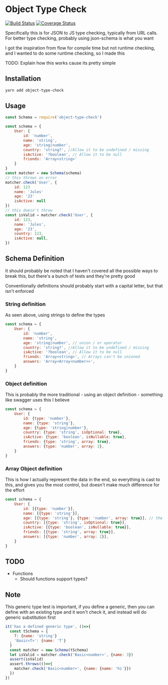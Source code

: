 Object Type Check
=================

[![Build Status](https://travis-ci.org/ayroblu/object-type-check.svg?branch=master)](https://travis-ci.org/ayroblu/object-type-check)
[![Coverage Status](https://coveralls.io/repos/github/ayroblu/object-type-check/badge.svg?branch=master)](https://coveralls.io/github/ayroblu/object-type-check?branch=master)

Specifically this is for JSON to JS type checking, typically from URL calls.
For better type checking, probably using json-schema is what you want

I got the inspiration from flow for compile time but not runtime checking, and I wanted to do some runtime checking, so I made this

TODO: Explain how this works cause its pretty simple

Installation
-------------
```bash
yarn add object-type-check
```

Usage
-----
```javascript
const Schema = require('object-type-check')

const schema = {
    User: {
        id: 'number',
        name: 'string',
        age: 'string|number',
        country: 'string?', //Allow it to be undefined / missing
        isActive: '?boolean', // Allow it to be null
        friends: 'Array<string>'
    }
}
const matcher = new Schema(schema)
// this throws on error
matcher.check('User', {
    id: 123
    name: 'Jules'
    age: '23'
    isActive: null
})
// this doesn't throw
const isValid = matcher.check('User', {
    id: 123,
    name: 'Jules',
    age: '23',
    country: 123,
    isActive: null,
})
```

Schema Definition
-----------------
It should probably be noted that I haven't covered all the possible ways to break this, but there's a bunch of tests and they're pretty good

Conventionally definitions should probably start with a capital letter, but that isn't enforced

### String definition
As seen above, using strings to define the types

```javascript
const schema = {
    User: {
        id: 'number',
        name: 'string',
        age: 'string|number', // union / or operator
        country: 'string?', //Allow it to be undefined / missing
        isActive: '?boolean', // Allow it to be null
        friends: 'Array<string>', // Arrays can't be unioned
        answers: 'Array<Array<number>>',
    }
}
```

### Object definition
This is probably the more traditional - using an object definition - something like swagger uses this I believe

```javascript
const schema = {
    User: {
        id: {type: 'number'},
        name: {type: 'string'},
        age: {type: 'string|number'},
        country: {type: 'string', isOptional: true},
        isActive: {type: 'boolean', isNullable: true},
        friends: {type: 'string', array: true},
        answers: {type: 'number', array: 2},
    }
}
```

### Array Object definition
This is how I actually represent the data in the end, so everything is cast to this, and gives you the most control, but doesn't make much difference for the effort

```javascript
const schema = {
    User: {
        id: [{type: 'number'}],
        name: [{type: 'string'}],
        age: [{type: 'string'}, {type: 'number', array: true}], // the only way to specify an array union type
        country: [{type: 'string', isOptional: true}],
        isActive: [{type: 'boolean', isNullable: true}],
        friends: [{type: 'string', array: true}],
        answers: [{type: 'number', array: 2}],
    }
}
```

TODO
----
* Functions
    * Should functions support types?

Note
----
This generic type test is important, if you define a generic, then you can define with an existing type and it won't check it, and instead will do generic substitution first

```javascript
it('has a defined generic type', ()=>{
  const tSchema = {
    T: {name: 'string'}
  , 'Basic<T>': {name: 'T'}
  }
  const matcher = new Schema(tSchema)
  let isValid = matcher.check('Basic<number>', {name: 3})
  assert(isValid)
  assert.throws(()=>{
    matcher.check('Basic<number>', {name: {name: 'hi'}})
  })
})
```
